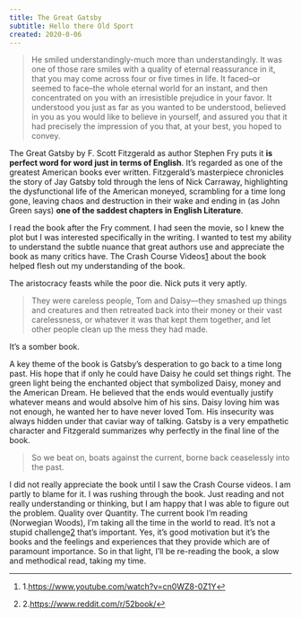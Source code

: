 ```yaml
---
title: The Great Gatsby
subtitle: Hello there Old Sport
created: 2020-0-06
---
```


> He smiled understandingly-much more than understandingly. It was one of those rare smiles with a quality of eternal reassurance in it, that you may come across four or five times in life. It faced–or seemed to face–the whole eternal world for an instant, and then concentrated on you with an irresistible prejudice in your favor. It understood you just as far as you wanted to be understood, believed in you as you would like to believe in yourself, and assured you that it had precisely the impression of you that, at your best, you hoped to convey.

The Great Gatsby by F. Scott Fitzgerald as author Stephen Fry puts it **is perfect word for word just in terms of English**. It’s regarded as one of the greatest American books ever written. Fitzgerald’s masterpiece chronicles the story of Jay Gatsby told through the lens of Nick Carraway, highlighting the dysfunctional life of the American moneyed, scrambling for a time long gone, leaving chaos and destruction in their wake and ending in (as John Green says) **one of the saddest chapters in English Literature**.

I read the book after the Fry comment. I had seen the movie, so I knew the plot but I was interested specifically in the writing. I wanted to test my ability to understand the subtle nuance that great authors use and appreciate the book as many critics have. The Crash Course Videos[1](#fn1) about the book helped flesh out my understanding of the book.

The aristocracy feasts while the poor die. Nick puts it very aptly.

> They were careless people, Tom and Daisy—they smashed up things and creatures and then retreated back into their money or their vast carelessness, or whatever it was that kept them together, and let other people clean up the mess they had made.

It’s a somber book.

A key theme of the book is Gatsby’s desperation to go back to a time long past. His hope that if only he could have Daisy he could set things right. The green light being the enchanted object that symbolized Daisy, money and the American Dream. He believed that the ends would eventually justify whatever means and would absolve him of his sins. Daisy loving him was not enough, he wanted her to have never loved Tom. His insecurity was always hidden under that caviar way of talking. Gatsby is a very empathetic character and Fitzgerald summarizes why perfectly in the final line of the book.

> So we beat on, boats against the current, borne back ceaselessly into the past.

I did not really appreciate the book until I saw the Crash Course videos. I am partly to blame for it. I was rushing through the book. Just reading and not really understanding or thinking, but I am happy that I was able to figure out the problem. Quality over Quantity. The current book I’m reading (Norwegian Woods), I’m taking all the time in the world to read. It’s not a stupid challenge[2](#fn2) that’s important. Yes, it’s good motivation but it’s the books and the feelings and experiences that they provide which are of paramount importance. So in that light, I’ll be re-reading the book, a slow and methodical read, taking my time.

---

1. 1.<https://www.youtube.com/watch?v=cn0WZ8-0Z1Y>[↩](#fnref1)

2. 2.<https://www.reddit.com/r/52book/>[↩](#fnref2)
